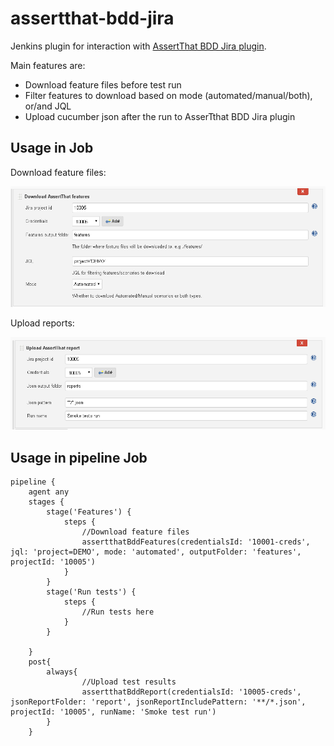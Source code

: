 # assertthat-bdd-jira

Jenkins plugin for interaction with [AssertThat BDD Jira plugin](https://marketplace.atlassian.com/apps/1219033/assertthat-bdd-test-management-in-jira?hosting=cloud&tab=overview).

Main features are:

- Download feature files before test run
- Filter features to download based on mode (automated/manual/both), or/and JQL
- Upload cucumber json after the run to AsserTthat BDD Jira plugin

## Usage in Job 

Download feature files: 

![Download feature files](docs/download-features.PNG?raw=true "Download feature files")

Upload reports:

![Upload reports](docs/upload-reports.PNG?raw=true "Upload reports")

## Usage in pipeline Job

```
pipeline {
    agent any 
    stages {
        stage('Features') { 
            steps {
                //Download feature files
                assertthatBddFeatures(credentialsId: '10001-creds', jql: 'project=DEMO', mode: 'automated', outputFolder: 'features', projectId: '10005')
            }
        }
        stage('Run tests') { 
            steps {
                //Run tests here
            }
        }

    }
    post{
        always{
                //Upload test results
                assertthatBddReport(credentialsId: '10005-creds', jsonReportFolder: 'report', jsonReportIncludePattern: '**/*.json', projectId: '10005', runName: 'Smoke test run') 
        }
    }

```
